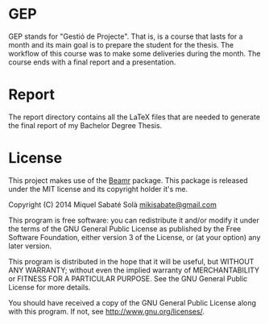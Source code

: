 
# GEP

GEP stands for "Gestió de Projecte". That is, is a course that lasts for
a month and its main goal is to prepare the student for the thesis. The
workflow of this course was to make some deliveries during the month. The
course ends with a final report and a presentation.

# Report

The report directory contains all the LaTeX files that are needed to generate
the final report of my Bachelor Degree Thesis.

# License

This project makes use of the [Beamr](https://github.com/mssola/beamr)
package. This package is released under the MIT license and its copyright
holder it's me.

Copyright (C) 2014 Miquel Sabaté Solà <mikisabate@gmail.com>

This program is free software: you can redistribute it and/or modify
it under the terms of the GNU General Public License as published by
the Free Software Foundation, either version 3 of the License, or
(at your option) any later version.

This program is distributed in the hope that it will be useful,
but WITHOUT ANY WARRANTY; without even the implied warranty of
MERCHANTABILITY or FITNESS FOR A PARTICULAR PURPOSE.  See the
GNU General Public License for more details.

You should have received a copy of the GNU General Public License
along with this program.  If not, see <http://www.gnu.org/licenses/>.

